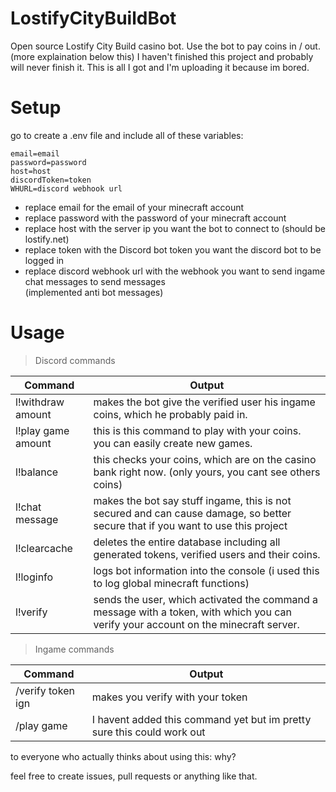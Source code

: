 # LostifyCityBuildBot
Open source Lostify City Build casino bot.
Use the bot to pay coins in / out. (more explaination below this)
I haven't finished this project and probably will never finish it. This is all I got and I'm uploading it because im bored.

# Setup

go to create a .env file and include all of these variables:
```
email=email
password=password
host=host
discordToken=token
WHURL=discord webhook url
```

- replace email for the email of your minecraft account
- replace password with the password of your minecraft account
- replace host with the server ip you want the bot to connect to (should be lostify.net)
- replace token with the Discord bot token you want the discord bot to be logged in
- replace discord webhook url with the webhook you want to send ingame chat messages to send messages\
(implemented anti bot messages)

# Usage



> Discord commands

| Command | Output |
| ------ | ------ |
| l!withdraw amount | makes the bot give the verified user his ingame coins, which he probably paid in.  |
| l!play game amount | this is this command to play with your coins. you can easily create new games. |
| l!balance  | this checks your coins, which are on the casino bank right now. (only yours, you cant see others coins) |
| l!chat message | makes the bot say stuff ingame, this is not secured and can cause damage, so better secure that if you want to use this project |
| l!clearcache | deletes the entire database including all generated tokens, verified users and their coins. |
| l!loginfo | logs bot information into the console (i used this to log global minecraft functions) |
| l!verify | sends the user, which activated the command a message with a token, with which you can verify your account on the minecraft server. |



> Ingame commands

| Command | Output |
| ------ | ------ |
| /verify token ign | makes you verify with your token |
| /play game | I havent added this command yet but im pretty sure this could work out |

to everyone who actually thinks about using this: why?

feel free to create issues, pull requests or anything like that.

